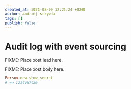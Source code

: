 ```yaml
---
created_at: 2021-08-09 12:25:24 +0200
author: Andrzej Krzywda
tags: []
publish: false
---
```


# Audit log with event sourcing

FIXME: Place post lead here.

<!-- more -->

FIXME: Place post body here.

```ruby
Person.new.show_secret
# => 1234vW74X&
```
